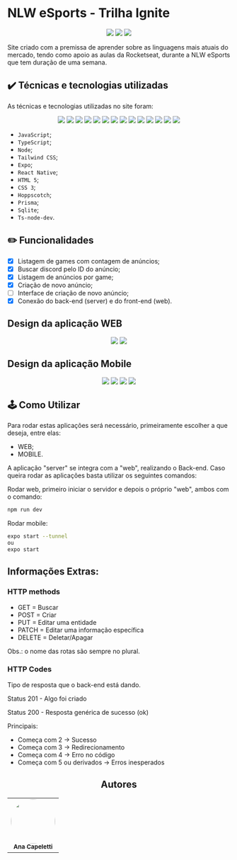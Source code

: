 # NLW eSports - Trilha Ignite

<p align="center">
  <img src="https://img.shields.io/static/v1?label=VISUALSTUDIOCODE&message=IDE&color=blue&style=for-the-badge&logo=VISUALSTUDIOCODE">
  <img src="http://img.shields.io/static/v1?label=License&message=MIT&color=green&style=for-the-badge"/>
  <img src="https://img.shields.io/static/v1?label=STATUS&message=EM%20DESENVOLVIMENTO&color=GREEN&style=for-the-badge"/>
</p>

Site criado com a premissa de aprender sobre as linguagens mais atuais do mercado, tendo como apoio as aulas da Rocketseat, durante a NLW eSports que tem duração de uma semana. 

## ✔️ Técnicas e tecnologias utilizadas

As técnicas e tecnologias utilizadas no site foram:

<p align="center">
  <img src="https://img.shields.io/badge/JavaScript-323330?style=for-the-badge&logo=javascript&logoColor=F7DF1E">
  <img src="https://img.shields.io/badge/TypeScript-007ACC?style=for-the-badge&logo=typescript&logoColor=white"/>
  <img src="https://img.shields.io/badge/Node.js-339933?style=for-the-badge&logo=nodedotjs&logoColor=white"/>
  <img src="https://img.shields.io/badge/React-20232A?style=for-the-badge&logo=react&logoColor=61DAFB"/>
  <img src="https://img.shields.io/badge/Tailwind_CSS-38B2AC?style=for-the-badge&logo=tailwind-css&logoColor=white"/>
  <img src="https://img.shields.io/badge/Expo-1B1F23?style=for-the-badge&logo=expo&logoColor=white"/>
  <img src="https://img.shields.io/badge/Express.js-000000?style=for-the-badge&logo=express&logoColor=white"/>
  <img src="https://img.shields.io/badge/React_Native-20232A?style=for-the-badge&logo=react&logoColor=61DAFB"/>
  <img src="https://img.shields.io/badge/HTML5-E34F26?style=for-the-badge&logo=html5&logoColor=white"/>
  <img src="https://img.shields.io/badge/CSS3-1572B6?style=for-the-badge&logo=css3&logoColor=white"/>
  <img src="https://img.shields.io/badge/Hoppscotch-31C48D?style=for-the-badge&logo=hoppscotch&logoColor=white"/>
  <img src="https://img.shields.io/badge/Prisma-3982CE?style=for-the-badge&logo=Prisma&logoColor=white"/>
  <img src="https://img.shields.io/badge/SQLite-07405E?style=for-the-badge&logo=sqlite&logoColor=white"/>
  <img src="https://img.shields.io/badge/ts--node--dev-3178C6?style=for-the-badge&logo=ts-node-dev&logoColor=white"/>
</p>

- `JavaScript`;
- `TypeScript`;
- `Node`;
- `Tailwind CSS`;
- `Expo`;
- `React Native`;
- `HTML 5`;
- `CSS 3`;
- `Hoppscotch`;
- `Prisma`;
- `Sqlite`;
- `Ts-node-dev`.

## ✏️ Funcionalidades
- [X] Listagem de games com contagem de anúncios;
- [X] Buscar discord pelo ID do anúncio;
- [X] Listagem de anúncios por game;
- [X] Criação de novo anúncio;
- [ ] Interface de criação de novo anúncio;
- [X] Conexão do back-end (server) e do front-end (web).

## Design da aplicação WEB
<p align="center">
  <img src="https://user-images.githubusercontent.com/75649546/190654538-c3fbb59f-696e-4a58-9a77-e9a117e8d444.png"/>
  <img src="https://user-images.githubusercontent.com/75649546/190654603-59fc257a-04d7-4ff0-837b-8e12adc06dec.png"/>
</p>

## Design da aplicação Mobile
<p align="center">
  <img src="https://user-images.githubusercontent.com/75649546/190654688-4a52a596-a27d-4dd9-a4da-e85781b84b9b.png"/>
  <img src="https://user-images.githubusercontent.com/75649546/190654735-7f6ee78d-b3db-405b-b162-1d12f27f2c8a.png"/>
  <img src="https://user-images.githubusercontent.com/75649546/190654782-28fda26f-cd59-414e-878a-bb9bdcfdb0a5.png"/>
  <img src="https://user-images.githubusercontent.com/75649546/190654770-e5e60036-611f-4301-92ac-924d5fccdddb.png"/>
</p>

## 🕹️ Como Utilizar
Para rodar estas aplicações será necessário, primeiramente escolher a que deseja, entre elas:
- WEB;
- MOBILE.


A aplicação "server" se integra com a "web", realizando o Back-end. Caso queira rodar as aplicações basta utilizar os seguintes comandos:


Rodar web, primeiro iniciar o servidor e depois o próprio "web", ambos com o comando:
```bash
npm run dev
```

Rodar mobile:
```bash
expo start --tunnel
ou
expo start 
```

## Informações Extras:

### HTTP methods 
- GET = Buscar
- POST = Criar
- PUT = Editar uma entidade
- PATCH = Editar uma informação específica
- DELETE = Deletar/Apagar

Obs.: o nome das rotas são sempre no plural.

### HTTP Codes

Tipo de resposta que o back-end está dando.

Status 201 - Algo foi criado

Status 200 - Resposta genérica de sucesso (ok)

Principais: 

- Começa com 2 -> Sucesso
- Começa com 3 -> Redirecionamento
- Começa com 4 -> Erro no código
- Começa com 5 ou derivados -> Erros inesperados

<h2 align="center">Autores</h2>

<table align="center">
  <tr>
    <td align="center">
      <a href="https://github.com/ANACAPELETTI">
        <img style="border-radius: 50%;" src="https://avatars.githubusercontent.com/u/75649546?v=4" width="100px;" alt=""/><br/><sub><b>Ana Capeletti</b></sub>
      </a> <br/>
      <a href="https://github.com/ANACAPELETTI" title="Ana Capeletti"></a>
    </td>
</table>